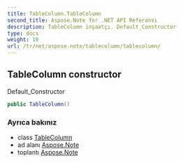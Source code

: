 ```yaml
---
title: TableColumn.TableColumn
second_title: Aspose.Note for .NET API Referansı
description: TableColumn inşaatçı. Default_Constructor
type: docs
weight: 10
url: /tr/net/aspose.note/tablecolumn/tablecolumn/
---
```

## TableColumn constructor

Default_Constructor

```csharp
public TableColumn()
```

### Ayrıca bakınız

* class [TableColumn](../)
* ad alanı [Aspose.Note](../../tablecolumn/)
* toplantı [Aspose.Note](../../../)


